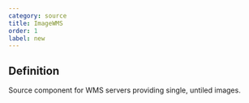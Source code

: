 ```yaml
---
category: source
title: ImageWMS
order: 1
label: new
---
```


## Definition

Source component for WMS servers providing single, untiled images.